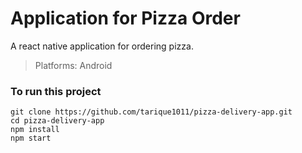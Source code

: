 # Application for Pizza Order

A react native application for ordering pizza.

>Platforms: Android

### To run this project 

```
git clone https://github.com/tarique1011/pizza-delivery-app.git
cd pizza-delivery-app
npm install
npm start
```
